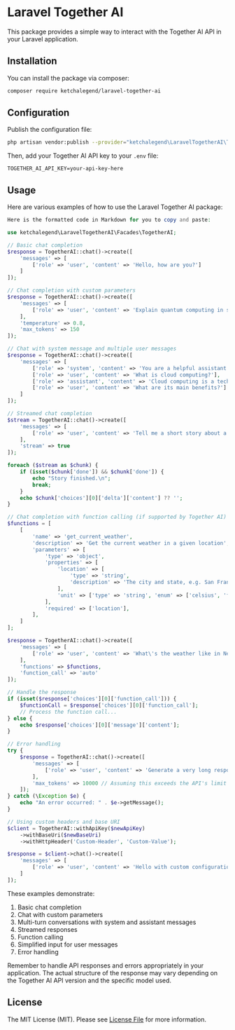 # Laravel Together AI

This package provides a simple way to interact with the Together AI API in your Laravel application.

## Installation

You can install the package via composer:

```bash
composer require ketchalegend/laravel-together-ai
```

## Configuration

Publish the configuration file:

```bash
php artisan vendor:publish --provider="ketchalegend\LaravelTogetherAI\TogetherAIServiceProvider" --tag="together-ai-config"
```

Then, add your Together AI API key to your `.env` file:

```
TOGETHER_AI_API_KEY=your-api-key-here
```

## Usage

Here are various examples of how to use the Laravel Together AI package:

```php
Here is the formatted code in Markdown for you to copy and paste:

use ketchalegend\LaravelTogetherAI\Facades\TogetherAI;

// Basic chat completion
$response = TogetherAI::chat()->create([
    'messages' => [
        ['role' => 'user', 'content' => 'Hello, how are you?']
    ]
]);

// Chat completion with custom parameters
$response = TogetherAI::chat()->create([
    'messages' => [
        ['role' => 'user', 'content' => 'Explain quantum computing in simple terms.']
    ],
    'temperature' => 0.8,
    'max_tokens' => 150
]);

// Chat with system message and multiple user messages
$response = TogetherAI::chat()->create([
    'messages' => [
        ['role' => 'system', 'content' => 'You are a helpful assistant specializing in technology.'],
        ['role' => 'user', 'content' => 'What is cloud computing?'],
        ['role' => 'assistant', 'content' => 'Cloud computing is a technology that allows users to access and use computing resources over the internet instead of on their local computer.'],
        ['role' => 'user', 'content' => 'What are its main benefits?']
    ]
]);

// Streamed chat completion
$stream = TogetherAI::chat()->create([
    'messages' => [
        ['role' => 'user', 'content' => 'Tell me a short story about a robot.']
    ],
    'stream' => true
]);

foreach ($stream as $chunk) {
    if (isset($chunk['done']) && $chunk['done']) {
        echo "Story finished.\n";
        break;
    }
    echo $chunk['choices'][0]['delta']['content'] ?? '';
}

// Chat completion with function calling (if supported by Together AI)
$functions = [
    [
        'name' => 'get_current_weather',
        'description' => 'Get the current weather in a given location',
        'parameters' => [
            'type' => 'object',
            'properties' => [
                'location' => [
                    'type' => 'string',
                    'description' => 'The city and state, e.g. San Francisco, CA',
                ],
                'unit' => ['type' => 'string', 'enum' => ['celsius', 'fahrenheit']],
            ],
            'required' => ['location'],
        ],
    ]
];

$response = TogetherAI::chat()->create([
    'messages' => [
        ['role' => 'user', 'content' => 'What\'s the weather like in New York?']
    ],
    'functions' => $functions,
    'function_call' => 'auto'
]);

// Handle the response
if (isset($response['choices'][0]['function_call'])) {
    $functionCall = $response['choices'][0]['function_call'];
    // Process the function call...
} else {
    echo $response['choices'][0]['message']['content'];
}

// Error handling
try {
    $response = TogetherAI::chat()->create([
        'messages' => [
            ['role' => 'user', 'content' => 'Generate a very long response.']
        ],
        'max_tokens' => 10000 // Assuming this exceeds the API's limit
    ]);
} catch (\Exception $e) {
    echo "An error occurred: " . $e->getMessage();
}

// Using custom headers and base URI
$client = TogetherAI::withApiKey($newApiKey)
    ->withBaseUri($newBaseUri)
    ->withHttpHeader('Custom-Header', 'Custom-Value');

$response = $client->chat()->create([
    'messages' => [
        ['role' => 'user', 'content' => 'Hello with custom configuration!']
    ]
]);
```

These examples demonstrate:

1. Basic chat completion
2. Chat with custom parameters
3. Multi-turn conversations with system and assistant messages
4. Streamed responses
5. Function calling
6. Simplified input for user messages
7. Error handling

Remember to handle API responses and errors appropriately in your application. The actual structure of the response may vary depending on the Together AI API version and the specific model used.

## License

The MIT License (MIT). Please see [License File](LICENSE.md) for more information.